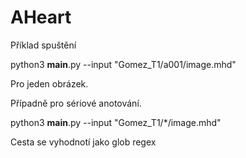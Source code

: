 # AHeart

Příklad spuštění

python3 __main__.py --input "Gomez_T1/a001/image.mhd"

Pro jeden obrázek.

Případně pro sériové anotování.

python3 __main__.py --input "Gomez_T1/*/image.mhd"

Cesta se vyhodnotí jako glob regex
